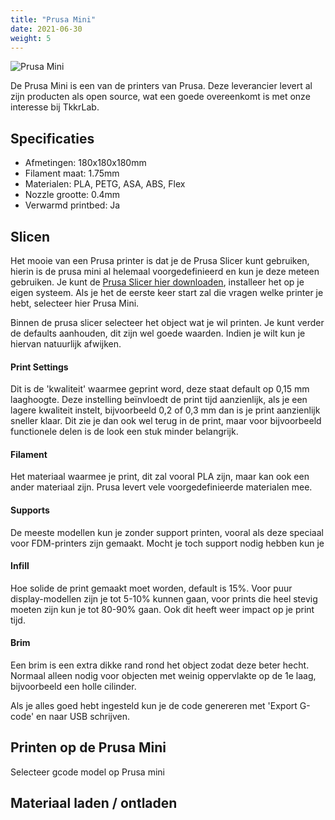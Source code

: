 ```yaml
---
title: "Prusa Mini"
date: 2021-06-30
weight: 5
---
```


![Prusa Mini](/images/prusa_mini_on_white.jpeg)

De Prusa Mini is een van de printers van Prusa. Deze leverancier levert al zijn producten als open source, wat een goede overeenkomt is met onze interesse bij TkkrLab. 

## Specificaties
 * Afmetingen: 180x180x180mm
 * Filament maat: 1.75mm
 * Materialen: PLA, PETG, ASA, ABS, Flex
 * Nozzle grootte: 0.4mm
 * Verwarmd printbed: Ja

## Slicen

Het mooie van een Prusa printer is dat je de Prusa Slicer kunt gebruiken, hierin is de prusa mini al helemaal voorgedefinieerd en kun je deze meteen gebruiken. Je kunt de [Prusa Slicer hier downloaden](https://www.prusa3d.com/prusaslicer/), installeer het op je eigen systeem. Als je het de eerste keer start zal die vragen welke printer je hebt, selecteer hier Prusa Mini.

Binnen de prusa slicer selecteer het object wat je wil printen. Je kunt verder de defaults aanhouden, dit zijn wel goede waarden. Indien je wilt kun je hiervan natuurlijk afwijken.

#### Print Settings
Dit is de 'kwaliteit' waarmee geprint word, deze staat default op 0,15 mm laaghoogte. Deze instelling beïnvloedt de print tijd aanzienlijk, als je een lagere kwaliteit instelt, bijvoorbeeld 0,2 of 0,3 mm dan is je print aanzienlijk sneller klaar. Dit zie je dan ook wel terug in de print, maar voor bijvoorbeeld functionele delen is de look een stuk minder belangrijk.

#### Filament
Het materiaal waarmee je print, dit zal vooral PLA zijn, maar kan ook een ander materiaal zijn. Prusa levert vele voorgedefinieerde materialen mee.

#### Supports
De meeste modellen kun je zonder support printen, vooral als deze speciaal voor FDM-printers zijn gemaakt. Mocht je toch support nodig hebben kun je  

#### Infill
Hoe solide de print gemaakt moet worden, default is 15%. Voor puur display-modellen zijn je tot 5-10% kunnen gaan, voor prints die heel stevig moeten zijn kun je tot 80-90% gaan. Ook dit heeft weer impact op je print tijd.

#### Brim
Een brim is een extra dikke rand rond het object zodat deze beter hecht. Normaal alleen nodig voor objecten met weinig oppervlakte op de 1e laag, bijvoorbeeld een holle cilinder.

Als je alles goed hebt ingesteld kun je de code genereren met 'Export G-code' en naar USB schrijven.

## Printen op de Prusa Mini
Selecteer gcode model op Prusa mini


## Materiaal laden / ontladen


